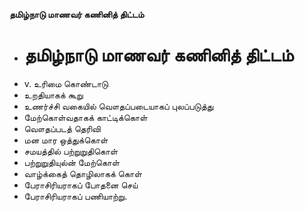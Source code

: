 **தமிழ்நாடு மாணவர் கணினித் திட்டம்**
- # தமிழ்நாடு மாணவர் கணினித் திட்டம்
- v. உரிமை கொண்டாடு
- உறதியாகக் கூறு
- உணர்ச்சி வகையில் வௌதப்படையாகப் புலப்படுத்து
- மேற்கொள்வதாகக் காட்டிக்கொள்
- வௌதப்படத் தெரிவி
- மன மார ஒத்துக்கொள்
- சமயத்தில் பற்றுறுதிகொள்
- பற்றுறுதியுல்ன் மேற்கொள்
- வாழ்க்கைத் தொழிலாகக் கொள்
- பேராசிரியராகப் போதனை செய்
- பேராசிரியராகப் பணியாற்று.


